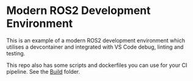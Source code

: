 # Modern ROS2 Development Environment

This is an example of a modern ROS2 development environment which utilises a devcontainer and integrated with VS Code debug, linting and testing.

This repo also has some scripts and dockerfiles you can use for your CI pipeline. See the [Build](./build/README.md) folder.
